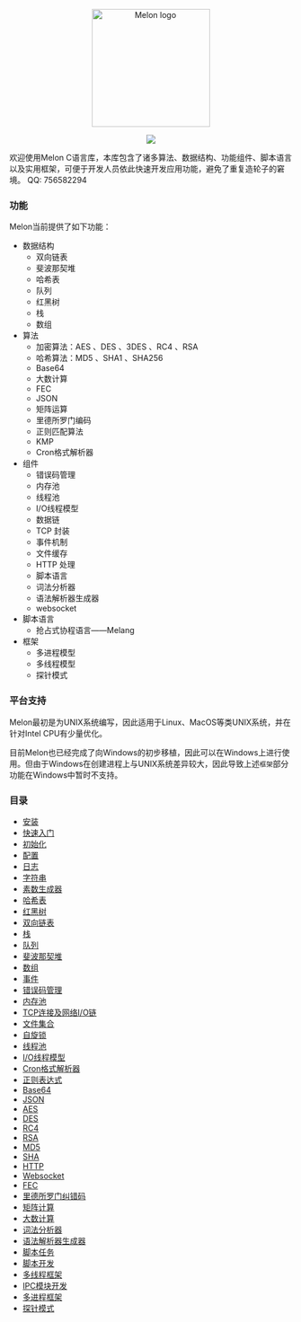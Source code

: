 <p align="center"><img width="210" src="https://github.com/Water-Melon/Melon/blob/master/docs/logo.png?raw=true" alt="Melon logo"></p>
<p align="center"><img src="https://img.shields.io/github/license/Water-Melon/Melang" /></p>



欢迎使用Melon C语言库，本库包含了诸多算法、数据结构、功能组件、脚本语言以及实用框架，可便于开发人员依此快速开发应用功能，避免了重复造轮子的窘境。
QQ: 756582294


### 功能

Melon当前提供了如下功能：

- 数据结构
  - 双向链表
  - 斐波那契堆
  - 哈希表
  - 队列
  - 红黑树
  - 栈
  - 数组
- 算法
  - 加密算法：AES 、DES 、3DES 、RC4 、RSA
  - 哈希算法：MD5 、SHA1 、SHA256
  - Base64
  - 大数计算
  - FEC
  - JSON
  - 矩阵运算
  - 里德所罗门编码
  - 正则匹配算法
  - KMP
  - Cron格式解析器
- 组件
  - 错误码管理
  - 内存池
  - 线程池
  - I/O线程模型
  - 数据链
  - TCP 封装
  - 事件机制
  - 文件缓存
  - HTTP 处理
  - 脚本语言
  - 词法分析器
  - 语法解析器生成器
  - websocket
- 脚本语言
  - 抢占式协程语言——Melang
- 框架
  - 多进程模型
  - 多线程模型
  - 探针模式



### 平台支持

Melon最初是为UNIX系统编写，因此适用于Linux、MacOS等类UNIX系统，并在针对Intel CPU有少量优化。

目前Melon也已经完成了向Windows的初步移植，因此可以在Windows上进行使用。但由于Windows在创建进程上与UNIX系统差异较大，因此导致上述`框架`部分功能在Windows中暂时不支持。



### 目录

- [安装](https://water-melon.github.io/Melon/cn/install.html)
- [快速入门](https://water-melon.github.io/Melon/cn/quickstart.html)
- [初始化](https://water-melon.github.io/Melon/cn/core_init.html)
- [配置](https://water-melon.github.io/Melon/cn/conf.html)
- [日志](https://water-melon.github.io/Melon/cn/log.html)
- [字符串](https://water-melon.github.io/Melon/cn/string.html)
- [素数生成器](https://water-melon.github.io/Melon/cn/prime.html)
- [哈希表](https://water-melon.github.io/Melon/cn/hash.html)
- [红黑树](https://water-melon.github.io/Melon/cn/rbtree.html)
- [双向链表](https://water-melon.github.io/Melon/cn/double_linked_list.html)
- [栈](https://water-melon.github.io/Melon/cn/stack.html)
- [队列](https://water-melon.github.io/Melon/cn/queue.html)
- [斐波那契堆](https://water-melon.github.io/Melon/cn/fheap.html)
- [数组](https://water-melon.github.io/Melon/cn/array.html)
- [事件](https://water-melon.github.io/Melon/cn/event.html)
- [错误码管理](https://water-melon.github.io/Melon/cn/error.html)
- [内存池](https://water-melon.github.io/Melon/cn/mpool.html)
- [TCP连接及网络I/O链](https://water-melon.github.io/Melon/cn/tcp_io.html)
- [文件集合](https://water-melon.github.io/Melon/cn/file.html)
- [自旋锁](https://water-melon.github.io/Melon/cn/spinlock.html)
- [线程池](https://water-melon.github.io/Melon/cn/threadpool.html)
- [I/O线程模型](https://water-melon.github.io/Melon/cn/iothread.html)
- [Cron格式解析器](https://water-melon.github.io/Melon/cn/cron.html)
- [正则表达式](https://water-melon.github.io/Melon/cn/regex.html)
- [Base64](https://water-melon.github.io/Melon/cn/base64.html)
- [JSON](https://water-melon.github.io/Melon/cn/json.html)
- [AES](https://water-melon.github.io/Melon/cn/aes.html)
- [DES](https://water-melon.github.io/Melon/cn/des.html)
- [RC4](https://water-melon.github.io/Melon/cn/rc4.html)
- [RSA](https://water-melon.github.io/Melon/cn/rsa.html)
- [MD5](https://water-melon.github.io/Melon/cn/md5.html)
- [SHA](https://water-melon.github.io/Melon/cn/sha.html)
- [HTTP](https://water-melon.github.io/Melon/cn/http.html)
- [Websocket](https://water-melon.github.io/Melon/cn/websocket.html)
- [FEC](https://water-melon.github.io/Melon/cn/fec.html)
- [里德所罗门纠错码](https://water-melon.github.io/Melon/cn/reedsolomon.html)
- [矩阵计算](https://water-melon.github.io/Melon/cn/matrix.html)
- [大数计算](https://water-melon.github.io/Melon/cn/bignum.html)
- [词法分析器](https://water-melon.github.io/Melon/cn/lex.html)
- [语法解析器生成器](https://water-melon.github.io/Melon/cn/parser_generator.html)
- [脚本任务](https://water-melon.github.io/Melon/cn/melang.html)
- [脚本开发](https://water-melon.github.io/Melon/cn/melang-dev.html)
- [多线程框架](https://water-melon.github.io/Melon/cn/multithread.html)
- [IPC模块开发](https://water-melon.github.io/Melon/cn/ipc.html)
- [多进程框架](https://water-melon.github.io/Melon/cn/multiprocess.html)
- [探针模式](https://water-melon.github.io/Melon/cn/trace.html)
